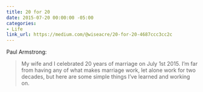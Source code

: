 ```yaml
---
title: 20 for 20
date: 2015-07-20 00:00:00 -05:00
categories:
- Life
link_url: https://medium.com/@wiseacre/20-for-20-4687ccc3cc2c
---
```


Paul Armstrong:

> My wife and I celebrated 20 years of marriage on July 1st 2015. I’m far from having any of what makes marriage work, let alone work for two decades, but here are some simple things I’ve learned and working on.
